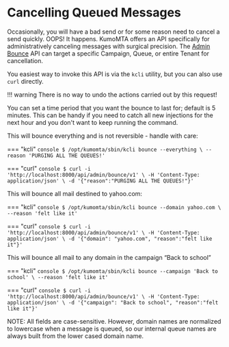 # Cancelling Queued Messages

Occasionally, you will have a bad send or for some reason need to cancel a send
quickly. OOPS! It happens.  KumoMTA offers an API specifically for
administratively canceling messages with surgical precision. The [Admin
Bounce](../..//reference/http/api_admin_bounce_v1.md) API can
target a specific Campaign, Queue, or entire Tenant for cancellation.

You easiest way to invoke this API is via the `kcli` utility, but you can
also use `curl` directly.

!!! warning
    There is no way to undo the actions carried out by this request!

You can set a time period that you want the bounce to last for; default is 5
minutes.  This can be handy if you need to catch all new injections for the
next hour and you don't want to keep running the command.

This will bounce everything and is not reversible - handle with care: 

=== "kcli"
    ```console
    $ /opt/kumomta/sbin/kcli bounce --everything \
          --reason 'PURGING ALL THE QUEUES!'
    ```

=== "curl"
    ```console
    $ curl -i 'http://localhost:8000/api/admin/bounce/v1' \
         -H 'Content-Type: application/json' \
         -d '{"reason":"PURGING ALL THE QUEUES!"}'
    ```

This will bounce all mail destined to yahoo.com:

=== "kcli"
    ```console
    $ /opt/kumomta/sbin/kcli bounce --domain yahoo.com \
           --reason 'felt like it'
    ```

=== "curl"
    ```console
    $ curl -i 'http://localhost:8000/api/admin/bounce/v1' \
          -H 'Content-Type: application/json' \
          -d '{"domain": "yahoo.com", "reason":"felt like it"}'
    ```

This will bounce all mail to any domain in the campaign “Back to school” 

=== "kcli"
    ```console
    $ /opt/kumomta/sbin/kcli bounce --campaign 'Back to school' \
            --reason 'felt like it'
    ```

=== "curl"
    ```console
    $ curl -i 'http://localhost:8000/api/admin/bounce/v1' \
           -H 'Content-Type: application/json' \
           -d '{"campaign": "Back to school", "reason":"felt like it"}'
    ```

NOTE: All fields are case-sensitive. However, domain names are normalized to
lowercase when a message is queued, so our internal queue names are always
built from the lower cased domain name.



